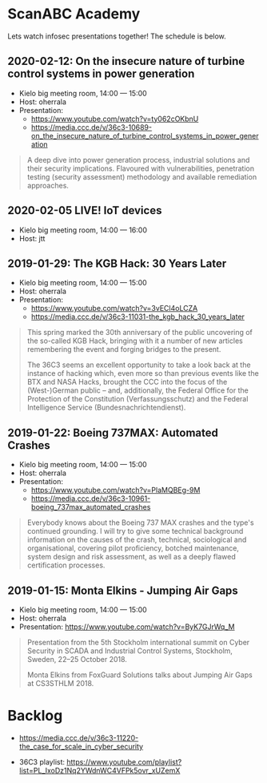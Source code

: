 # ScanABC Academy

Lets watch infosec presentations together! The schedule is below.

## 2020-02-12: On the insecure nature of turbine control systems in power generation

 * Kielo big meeting room, 14:00 — 15:00
 * Host: oherrala
 * Presentation:
    * https://www.youtube.com/watch?v=ty062cOKbnU
    * https://media.ccc.de/v/36c3-10689-on_the_insecure_nature_of_turbine_control_systems_in_power_generation

> A deep dive into power generation process, industrial solutions and their
> security implications. Flavoured with vulnerabilities, penetration testing
> (security assessment) methodology and available remediation approaches.

## 2020-02-05 LIVE! IoT devices

 * Kielo big meeting room, 14:00 — 16:00
 * Host: jtt

## 2019-01-29: The KGB Hack: 30 Years Later

 * Kielo big meeting room, 14:00 — 15:00
 * Host: oherrala
 * Presentation:
    * https://www.youtube.com/watch?v=3vECl4oLCZA
    * https://media.ccc.de/v/36c3-11031-the_kgb_hack_30_years_later

> This spring marked the 30th anniversary of the public uncovering of the
> so-called KGB Hack, bringing with it a number of new articles remembering the
> event and forging bridges to the present.
>
> The 36C3 seems an excellent opportunity to take a look back at the instance of
> hacking which, even more so than previous events like the BTX and NASA Hacks,
> brought the CCC into the focus of the (West-)German public – and,
> additionally, the Federal Office for the Protection of the Constitution
> (Verfassungsschutz) and the Federal Intelligence Service
> (Bundesnachrichtendienst).

## 2019-01-22: Boeing 737MAX: Automated Crashes

 * Kielo big meeting room, 14:00 — 15:00
 * Host: oherrala
 * Presentation:
    * https://www.youtube.com/watch?v=PlaMQBEg-9M
    * https://media.ccc.de/v/36c3-10961-boeing_737max_automated_crashes

> Everybody knows about the Boeing 737 MAX crashes and the type's continued
> grounding. I will try to give some technical background information on the
> causes of the crash, technical, sociological and organisational, covering
> pilot proficiency, botched maintenance, system design and risk assessment, as
> well as a deeply flawed certification processes.

## 2019-01-15: Monta Elkins - Jumping Air Gaps

 * Kielo big meeting room, 14:00 — 15:00
 * Host: oherrala
 * Presentation: https://www.youtube.com/watch?v=ByK7GJrWq_M

> Presentation from the 5th Stockholm international summit on Cyber Security in
> SCADA and Industrial Control Systems, Stockholm, Sweden, 22–25 October 2018.
>
> Monta Elkins from FoxGuard Solutions talks about Jumping Air Gaps at CS3STHLM
> 2018.


# Backlog

 * https://media.ccc.de/v/36c3-11220-the_case_for_scale_in_cyber_security

 * 36C3 playlist: https://www.youtube.com/playlist?list=PL_IxoDz1Nq2YWdnWC4VFPk5ovr_xUZemX
